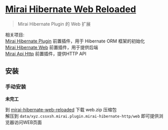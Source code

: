 # [Mirai Hibernate Web Reloaded](https://github.com/dousha/mirai-hibernate-web-reloaded)

> Mirai Hibernate Plugin 的 Web 扩展

相关项目:  
[Mirai Hibernate Plugin](https://github.com/cssxsh/mirai-hibernate-plugin) 前置插件，用于 Hibernate ORM 框架的初始化  
[Mirai Hibernate Web](https://github.com/cssxsh/mirai-hibernate-http) 前置插件，用于提供后端  
[Mirai Api Http](https://github.com/project-mirai/mirai-api-http) 前置插件，提供HTTP API

## 安装

### 手动安装

**未完工**

到 [mirai-hibernate-web-reloaded](https://github.com/dousha/mirai-hibernate-web-reloaded/releases) 下载 web.zip 压缩包  
解压到 `data/xyz.cssxsh.mirai.plugin.mirai-hibernate-http/web` 即可提供浏览器访问WEB页面
